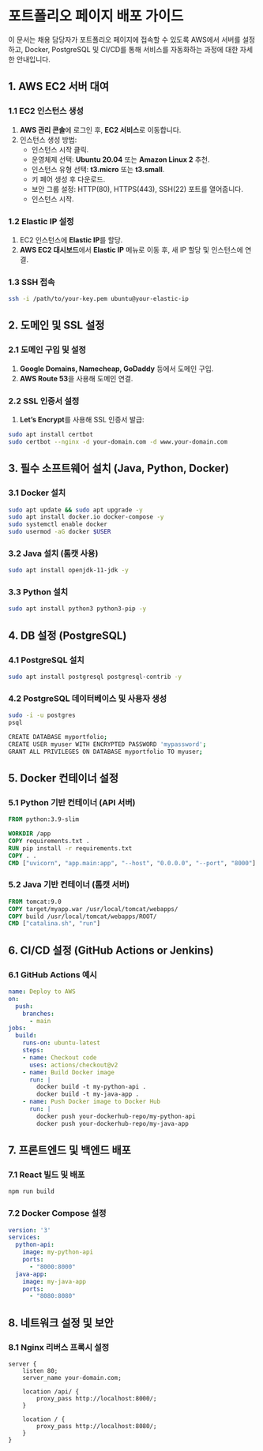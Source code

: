 
# 포트폴리오 페이지 배포 가이드

이 문서는 채용 담당자가 포트폴리오 페이지에 접속할 수 있도록 AWS에서 서버를 설정하고, Docker, PostgreSQL 및 CI/CD를 통해 서비스를 자동화하는 과정에 대한 자세한 안내입니다.

## 1. AWS EC2 서버 대여

### 1.1 EC2 인스턴스 생성
1. **AWS 관리 콘솔**에 로그인 후, **EC2 서비스**로 이동합니다.
2. 인스턴스 생성 방법:
   - 인스턴스 시작 클릭.
   - 운영체제 선택: **Ubuntu 20.04** 또는 **Amazon Linux 2** 추천.
   - 인스턴스 유형 선택: **t3.micro** 또는 **t3.small**.
   - 키 페어 생성 후 다운로드.
   - 보안 그룹 설정: HTTP(80), HTTPS(443), SSH(22) 포트를 열어줍니다.
   - 인스턴스 시작.

### 1.2 Elastic IP 설정
1. EC2 인스턴스에 **Elastic IP**를 할당.
2. **AWS EC2 대시보드**에서 **Elastic IP** 메뉴로 이동 후, 새 IP 할당 및 인스턴스에 연결.

### 1.3 SSH 접속
```bash
ssh -i /path/to/your-key.pem ubuntu@your-elastic-ip
```

## 2. 도메인 및 SSL 설정

### 2.1 도메인 구입 및 설정
1. **Google Domains, Namecheap, GoDaddy** 등에서 도메인 구입.
2. **AWS Route 53**을 사용해 도메인 연결.

### 2.2 SSL 인증서 설정
1. **Let’s Encrypt**를 사용해 SSL 인증서 발급:
```bash
sudo apt install certbot
sudo certbot --nginx -d your-domain.com -d www.your-domain.com
```

## 3. 필수 소프트웨어 설치 (Java, Python, Docker)

### 3.1 Docker 설치
```bash
sudo apt update && sudo apt upgrade -y
sudo apt install docker.io docker-compose -y
sudo systemctl enable docker
sudo usermod -aG docker $USER
```

### 3.2 Java 설치 (톰캣 사용)
```bash
sudo apt install openjdk-11-jdk -y
```

### 3.3 Python 설치
```bash
sudo apt install python3 python3-pip -y
```

## 4. DB 설정 (PostgreSQL)

### 4.1 PostgreSQL 설치
```bash
sudo apt install postgresql postgresql-contrib -y
```

### 4.2 PostgreSQL 데이터베이스 및 사용자 생성
```bash
sudo -i -u postgres
psql

CREATE DATABASE myportfolio;
CREATE USER myuser WITH ENCRYPTED PASSWORD 'mypassword';
GRANT ALL PRIVILEGES ON DATABASE myportfolio TO myuser;
```

## 5. Docker 컨테이너 설정

### 5.1 Python 기반 컨테이너 (API 서버)
```dockerfile
FROM python:3.9-slim

WORKDIR /app
COPY requirements.txt .
RUN pip install -r requirements.txt
COPY . .
CMD ["uvicorn", "app.main:app", "--host", "0.0.0.0", "--port", "8000"]
```

### 5.2 Java 기반 컨테이너 (톰캣 서버)
```dockerfile
FROM tomcat:9.0
COPY target/myapp.war /usr/local/tomcat/webapps/
COPY build /usr/local/tomcat/webapps/ROOT/
CMD ["catalina.sh", "run"]
```

## 6. CI/CD 설정 (GitHub Actions or Jenkins)

### 6.1 GitHub Actions 예시
```yaml
name: Deploy to AWS
on:
  push:
    branches:
      - main
jobs:
  build:
    runs-on: ubuntu-latest
    steps:
    - name: Checkout code
      uses: actions/checkout@v2
    - name: Build Docker image
      run: |
        docker build -t my-python-api .
        docker build -t my-java-app .
    - name: Push Docker image to Docker Hub
      run: |
        docker push your-dockerhub-repo/my-python-api
        docker push your-dockerhub-repo/my-java-app
```

## 7. 프론트엔드 및 백엔드 배포

### 7.1 React 빌드 및 배포
```bash
npm run build
```

### 7.2 Docker Compose 설정
```yaml
version: '3'
services:
  python-api:
    image: my-python-api
    ports:
      - "8000:8000"
  java-app:
    image: my-java-app
    ports:
      - "8080:8080"
```

## 8. 네트워크 설정 및 보안

### 8.1 Nginx 리버스 프록시 설정
```nginx
server {
    listen 80;
    server_name your-domain.com;

    location /api/ {
        proxy_pass http://localhost:8000/;
    }

    location / {
        proxy_pass http://localhost:8080/;
    }
}
```
